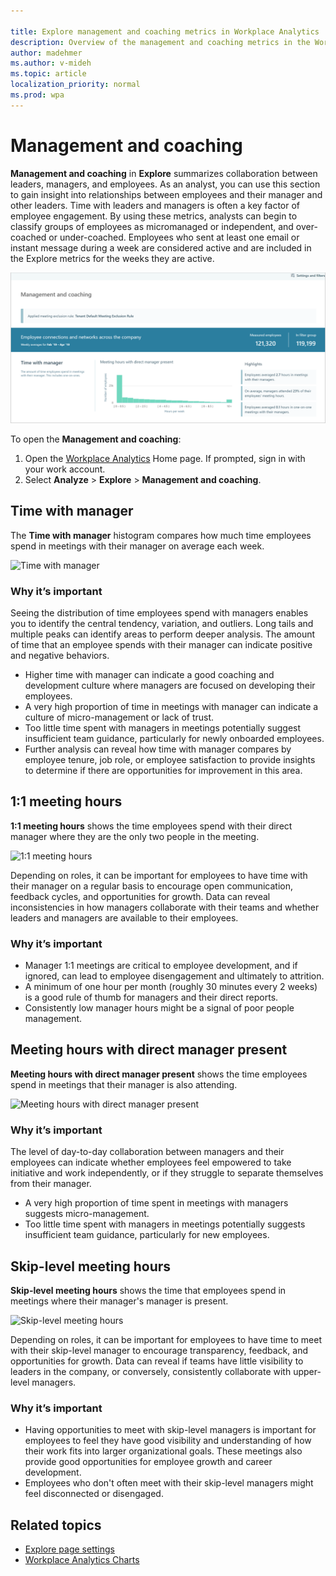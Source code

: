 ```yaml
---

title: Explore management and coaching metrics in Workplace Analytics
description: Overview of the management and coaching metrics in the Workplace Analytics Explore page
author: madehmer
ms.author: v-mideh
ms.topic: article
localization_priority: normal 
ms.prod: wpa
---
```


# Management and coaching

**Management and coaching** in **Explore** summarizes collaboration between leaders, managers, and employees. As an analyst, you can use this section to gain insight into relationships between employees and their manager and other leaders. Time with leaders and managers is often a key factor of employee engagement. By using these metrics, analysts can begin to classify groups of employees as micromanaged or independent, and over-coached or under-coached. Employees who sent at least one email or instant message during a week are considered active and are included in the Explore metrics for the weeks they are active.

![Management and coaching](../images/wpa/use/management-coaching.png)

To open the **Management and coaching**:

1. Open the [Workplace Analytics](https://workplaceanalytics.office.com) Home page. If prompted, sign in with your work account.
2. Select **Analyze** > **Explore** > **Management and coaching**.

## Time with manager

The **Time with manager** histogram compares how much time employees spend in meetings with their manager on average each week.

![Time with manager](../images/wpa/use/12-time-with-manager.png)

### Why it’s important

Seeing the distribution of time employees spend with managers enables you to identify the central tendency, variation, and outliers. Long tails and multiple peaks can identify areas to perform deeper analysis. The amount of time that an employee spends with their manager can indicate positive and negative behaviors.

* Higher time with manager can indicate a good coaching and development culture where managers are focused on developing their employees.
* A very high proportion of time in meetings with manager can indicate a culture of micro-management or lack of trust.
* Too little time spent with managers in meetings potentially suggest insufficient team guidance, particularly for newly onboarded employees.
* Further analysis can reveal how time with manager compares by employee tenure, job role, or employee satisfaction to provide insights to determine if there are opportunities for improvement in this area.

## 1:1 meeting hours

**1:1 meeting hours** shows the time employees spend with their direct manager where they are the only two people in the meeting.

![1:1 meeting hours](../images/wpa/use/13-1-1-meeting-hours.png)

Depending on roles, it can be important for employees to have time with their manager on a regular basis to encourage open communication, feedback cycles, and opportunities for growth. Data can reveal inconsistencies in how managers collaborate with their teams and whether leaders and managers are available to their employees.

### Why it’s important

* Manager 1:1 meetings are critical to employee development, and if ignored, can lead to employee disengagement and ultimately to attrition.
* A minimum of one hour per month (roughly 30 minutes every 2 weeks) is a good rule of thumb for managers and their direct reports.
* Consistently low manager hours might be a signal of poor people management.

## Meeting hours with direct manager present

**Meeting hours with direct manager present** shows the time employees spend in meetings that their manager is also attending.

![Meeting hours with direct manager present](../images/wpa/use/14-meeting-hours-with-direct-mgr.png)

### Why it’s important

The level of day-to-day collaboration between managers and their employees can indicate whether employees feel empowered to take initiative and work independently, or if they struggle to separate themselves from their manager.

* A very high proportion of time spent in meetings with managers suggests micro-management.
* Too little time spent with managers in meetings potentially suggests insufficient team guidance, particularly for new employees.

## Skip-level meeting hours

**Skip-level meeting hours** shows the time that employees spend in meetings where their manager's manager is present.

![Skip-level meeting hours](../images/wpa/use/15-skip-level-meeting-hours.png)

Depending on roles, it can be important for employees to have time to meet with their skip-level manager to encourage transparency, feedback, and opportunities for growth. Data can reveal if teams have little visibility to leaders in the company, or conversely, consistently collaborate with upper-level managers.

### Why it’s important

* Having opportunities to meet with skip-level managers is important for employees to feel they have good visibility and understanding of how their work fits into larger organizational goals. These meetings also provide good opportunities for employee growth and career development.
* Employees who don't often meet with their skip-level managers might feel disconnected or disengaged.

## Related topics

* [Explore page settings](../use/explore-page-settings.md)
* [Workplace Analytics Charts](../use/chart-types.md)